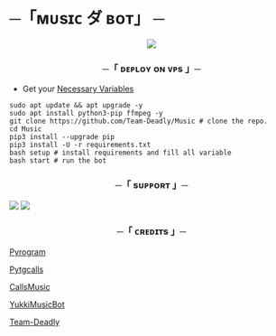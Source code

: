 # ─「ᴍᴜsɪᴄ ダ ʙᴏᴛ」 ─

<p align="center">
  <img src="https://te.legra.ph/file/1fe6ea0b46335debc49e6.jpg">
</p>

<h3 align="center">
   ─「 ᴅᴇᴘʟᴏʏ ᴏɴ ᴠᴘs  」─
</h3>

- Get your [Necessary Variables](https://github.com/Team-Deadly/Music/blob/main/sample.env)

```
sudo apt update && apt upgrade -y
sudo apt install python3-pip ffmpeg -y
git clone https://github.com/Team-Deadly/Music # clone the repo.
cd Music
pip3 install --upgrade pip
pip3 install -U -r requirements.txt
bash setup # install requirements and fill all variable
bash start # run the bot
```

<h3 align="center">

─「 sᴜᴩᴩᴏʀᴛ 」─
</h3>

<a href="https://t.me/TheDeadlyBots"><img src="https://img.shields.io/badge/Join-Support-blue.svg?style=for-the-badge&logo=Telegram"></a> <a href="https://t.me/TheBotUpdates"><img src="https://img.shields.io/badge/Join-Channel-blue.svg?style=for-the-badge&logo=Telegram"></a>

<h3 align="center">
─「 ᴄʀᴇᴅɪᴛs 」─
</h3>

[Pyrogram](https://github.com/pyrogram/pyrogram) 

[Pytgcalls](https://github.com/pytgcalls/pytgcalls) 

[CallsMusic](https://github.com/roj1512/callsmusic) 

[YukkiMusicBot](https://github.com/Team-Yukki/yukkiMusicBot) 

[Team-Deadly](https://t.me/TheDeadlyBots) 
